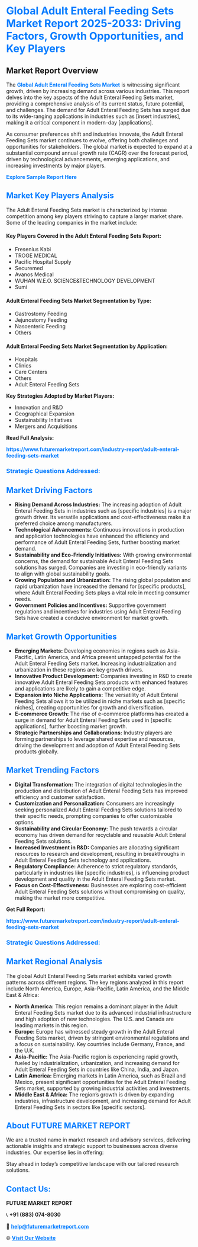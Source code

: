 <h1 style="color: #007BFF;">Global Adult Enteral Feeding Sets Market Report 2025-2033: Driving Factors, Growth Opportunities, and Key Players</h1>

<section id="overview">
<h2>Market Report Overview</h2>
<p>The <a href="https://www.futuremarketreport.com/industry-report/adult-enteral-feeding-sets-market" style="color: #007BFF; text-decoration: none;"><strong>Global Adult Enteral Feeding Sets Market</strong></a> is witnessing significant growth, driven by increasing demand across various industries. This report delves into the key aspects of the Adult Enteral Feeding Sets market, providing a comprehensive analysis of its current status, future potential, and challenges. The demand for Adult Enteral Feeding Sets has surged due to its wide-ranging applications in industries such as [insert industries], making it a critical component in modern-day [applications].</p>
<p>As consumer preferences shift and industries innovate, the Adult Enteral Feeding Sets market continues to evolve, offering both challenges and opportunities for stakeholders. The global market is expected to expand at a substantial compound annual growth rate (CAGR) over the forecast period, driven by technological advancements, emerging applications, and increasing investments by major players.</p>
</section>

<section id="overview">
<p><a href="https://www.futuremarketreport.com/request-sample/reportId=124164" style="color: #007BFF; text-decoration: none;"><strong>Explore Sample Report Here</strong></a></p>
</section>

<section id="key-players">
<h2 style="color: #007BFF;">Market Key Players Analysis</h2>
<p>The Adult Enteral Feeding Sets market is characterized by intense competition among key players striving to capture a larger market share. Some of the leading companies in the market include:</p>
<h4>Key Players Covered in the Adult Enteral Feeding Sets Report:</h4>
<ul><li>Fresenius Kabi</li><li>TROGE MEDICAL</li><li>Pacific Hospital Supply</li><li>Securemed</li><li>Avanos Medical</li><li>WUHAN W.E.O. SCIENCE&amp;TECHNOLOGY DEVELOPMENT</li><li>Sumi</li></ul>
<h4>Adult Enteral Feeding Sets Market Segmentation by Type:</h4>
<ul><li>Gastrostomy Feeding</li><li>Jejunostomy Feeding</li><li>Nasoenteric Feeding</li><li>Others</li></ul>

<h4>Adult Enteral Feeding Sets Market Segmentation by Application:</h4>
<ul><li>Hospitals</li><li>Clinics</li><li>Care Centers</li><li>Others</li><li>Adult Enteral Feeding Sets</li></ul>
<p><strong>Key Strategies Adopted by Market Players:</strong></p>
<ul>
<li>Innovation and R&D</li>
<li>Geographical Expansion</li>
<li>Sustainability Initiatives</li>
<li>Mergers and Acquisitions</li>
</ul>
</section>

<section>
<p><strong>Read Full Analysis: </strong></p><a href="https://www.futuremarketreport.com/industry-report/adult-enteral-feeding-sets-market" style="color: #007BFF; text-decoration: none;"><strong>https://www.futuremarketreport.com/industry-report/adult-enteral-feeding-sets-market</strong></a>
<h3 style="color: #007BFF;">Strategic Questions Addressed:</h3>
</section>

<section id="driving-factors">
<h2 style="color: #007BFF;">Market Driving Factors</h2>
<ul>
<li><strong>Rising Demand Across Industries:</strong> The increasing adoption of Adult Enteral Feeding Sets in industries such as [specific industries] is a major growth driver. Its versatile applications and cost-effectiveness make it a preferred choice among manufacturers.</li>
<li><strong>Technological Advancements:</strong> Continuous innovations in production and application technologies have enhanced the efficiency and performance of Adult Enteral Feeding Sets, further boosting market demand.</li>
<li><strong>Sustainability and Eco-Friendly Initiatives:</strong> With growing environmental concerns, the demand for sustainable Adult Enteral Feeding Sets solutions has surged. Companies are investing in eco-friendly variants to align with global sustainability goals.</li>
<li><strong>Growing Population and Urbanization:</strong> The rising global population and rapid urbanization have increased the demand for [specific products], where Adult Enteral Feeding Sets plays a vital role in meeting consumer needs.</li>
<li><strong>Government Policies and Incentives:</strong> Supportive government regulations and incentives for industries using Adult Enteral Feeding Sets have created a conducive environment for market growth.</li>
</ul>
</section>

<section id="growth-opportunities">
<h2 style="color: #007BFF;">Market Growth Opportunities</h2>
<ul>
<li><strong>Emerging Markets:</strong> Developing economies in regions such as Asia-Pacific, Latin America, and Africa present untapped potential for the Adult Enteral Feeding Sets market. Increasing industrialization and urbanization in these regions are key growth drivers.</li>
<li><strong>Innovative Product Development:</strong> Companies investing in R&D to create innovative Adult Enteral Feeding Sets products with enhanced features and applications are likely to gain a competitive edge.</li>
<li><strong>Expansion into Niche Applications:</strong> The versatility of Adult Enteral Feeding Sets allows it to be utilized in niche markets such as [specific niches], creating opportunities for growth and diversification.</li>
<li><strong>E-commerce Growth:</strong> The rise of e-commerce platforms has created a surge in demand for Adult Enteral Feeding Sets used in [specific applications], further boosting market growth.</li>
<li><strong>Strategic Partnerships and Collaborations:</strong> Industry players are forming partnerships to leverage shared expertise and resources, driving the development and adoption of Adult Enteral Feeding Sets products globally.</li>
</ul>
</section>

<section id="trending-factors">
<h2 style="color: #007BFF;">Market Trending Factors</h2>
<ul>
<li><strong>Digital Transformation:</strong> The integration of digital technologies in the production and distribution of Adult Enteral Feeding Sets has improved efficiency and customer satisfaction.</li>
<li><strong>Customization and Personalization:</strong> Consumers are increasingly seeking personalized Adult Enteral Feeding Sets solutions tailored to their specific needs, prompting companies to offer customizable options.</li>
<li><strong>Sustainability and Circular Economy:</strong> The push towards a circular economy has driven demand for recyclable and reusable Adult Enteral Feeding Sets solutions.</li>
<li><strong>Increased Investment in R&D:</strong> Companies are allocating significant resources to research and development, resulting in breakthroughs in Adult Enteral Feeding Sets technology and applications.</li>
<li><strong>Regulatory Compliance:</strong> Adherence to strict regulatory standards, particularly in industries like [specific industries], is influencing product development and quality in the Adult Enteral Feeding Sets market.</li>
<li><strong>Focus on Cost-Effectiveness:</strong> Businesses are exploring cost-efficient Adult Enteral Feeding Sets solutions without compromising on quality, making the market more competitive.</li>
</ul>
</section>

<section>
<p><strong>Get Full Report: </strong></p><a href="https://www.futuremarketreport.com/industry-report/adult-enteral-feeding-sets-market" style="color: #007BFF; text-decoration: none;"><strong>https://www.futuremarketreport.com/industry-report/adult-enteral-feeding-sets-market</strong></a>
<h3 style="color: #007BFF;">Strategic Questions Addressed:</h3>
</section>


<section id="regional-analysis">
<h2 style="color: #007BFF;">Market Regional Analysis</h2>
<p>The global Adult Enteral Feeding Sets market exhibits varied growth patterns across different regions. The key regions analyzed in this report include North America, Europe, Asia-Pacific, Latin America, and the Middle East & Africa:</p>
<ul>
<li><strong>North America:</strong> This region remains a dominant player in the Adult Enteral Feeding Sets market due to its advanced industrial infrastructure and high adoption of new technologies. The U.S. and Canada are leading markets in this region.</li>
<li><strong>Europe:</strong> Europe has witnessed steady growth in the Adult Enteral Feeding Sets market, driven by stringent environmental regulations and a focus on sustainability. Key countries include Germany, France, and the U.K.</li>
<li><strong>Asia-Pacific:</strong> The Asia-Pacific region is experiencing rapid growth, fueled by industrialization, urbanization, and increasing demand for Adult Enteral Feeding Sets in countries like China, India, and Japan.</li>
<li><strong>Latin America:</strong> Emerging markets in Latin America, such as Brazil and Mexico, present significant opportunities for the Adult Enteral Feeding Sets market, supported by growing industrial activities and investments.</li>
<li><strong>Middle East & Africa:</strong> The region’s growth is driven by expanding industries, infrastructure development, and increasing demand for Adult Enteral Feeding Sets in sectors like [specific sectors].</li>
</ul>
</section>

<footer>
<h2 style="color: #007BFF;">About FUTURE MARKET REPORT</h2>
<p>We are a trusted name in market research and advisory services, delivering actionable insights and strategic support to businesses across diverse industries. Our expertise lies in offering:</p>

<p>Stay ahead in today’s competitive landscape with our tailored research solutions.</p>

<h2 style="color: #007BFF;">Contact Us:</h2>
<p><strong>FUTURE MARKET REPORT</strong></p>
<p>📞 <strong>+91 (883) 074-8030</strong></p>
<p>📧 <strong><a href="mailto:help@futuremarketreport.com" style="color: #007BFF;">help@futuremarketreport.com</a></strong></p>
<p>🌐 <strong><a href="https://www.futuremarketreport.com/" style="color: #007BFF;">Visit Our Website</a></strong></p>
</footer>